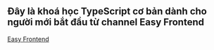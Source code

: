 ## Đây là khoá học TypeScript cơ bản dành cho người mới bắt đầu từ channel Easy Frontend

[Easy Frontend](https://www.youtube.com/playlist?list=PLeS7aZkL6GOtUGTQ81kfm3iGlRTycKjrZ)
